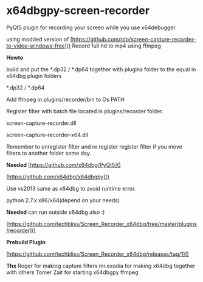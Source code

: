 # x64dbgpy-screen-recorder

PyQt5 plugin for recording your screen while you use x64debugger.

using modded version of [https://github.com/rdp/screen-capture-recorder-to-video-windows-free]()
Record full hd to mp4 using ffmpeg


**Howto**

build and put the *.dp32 / *.dp64 together with plugins folder to the equal in x64dbg plugin folders 

*.dp32 / *.dp64

Add ffmpeg in  plugins/recorder/bin to Os PATH

Register filter with batch file located in plugins/recorder folder.

screen-capture-recorder.dll

screen-capture-recorder-x64.dll

Remember to unregister filter and re register register filter if you move filters to another folder some day.




**Needed**
[https://github.com/x64dbg/PyQt5]()

[https://github.com/x64dbg/x64dbgpy]()

Use vs2013 same as x64dbg to avoid runtime error.

python 2.7.x x86/x64(depend on your needs)


**Needed**
can run outside x64dbg also :)

[https://github.com/techbliss/Screen_Recorder_x64dbg/tree/master/plugins/recorder]()



**Prebuild Plugin**

[https://github.com/techbliss/Screen_Recorder_x64dbg/releases/tag/1]()

**Thx**
Roger for making capture filters
mr.exodia for making x64dbg together with others
Tomer Zait for starting x64dbgpy
ffmpeg



